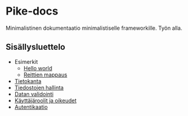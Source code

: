 # Pike-docs

Minimalistinen dokumentaatio minimalistiselle frameworkille. Työn alla.

## Sisällysluettelo

- Esimerkit
    - [Hello world](examples/hello-world.md)
    - [Reittien mappaus](examples/mapping-routes.md)
- [Tietokanta](database.md)
- [Tiedostojen hallinta](filesystem.md)
- [Datan validointi](validation.md)
- [Käyttäjäroolit ja oikeudet](acl.md)
- [Autentikaatio](authentication.md)
